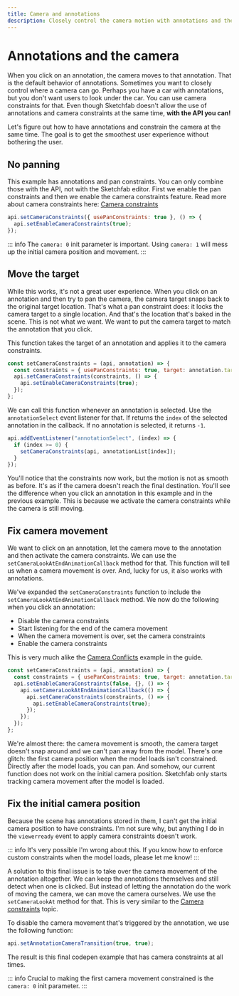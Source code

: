 ```yaml
---
title: Camera and annotations
description: Closely control the camera motion with annotations and the Sketchfab API
---
```


<script setup>
import CodePenEmbed from '../../components/CodePenEmbed.vue'
</script>

# Annotations and the camera

When you click on an annotation, the camera moves to that annotation. That is the default behavior of annotations. Sometimes you want to closely control where a camera can go. Perhaps you have a car with annotations, but you don't want users to look under the car. You can use camera constraints for that. Even though Sketchfab doesn't allow the use of annotations and camera constraints at the same time, **with the API you can!**

Let's figure out how to have annotations and constrain the camera at the same time. The goal is to get the smoothest user experience without bothering the user.

## No panning

<CodePenEmbed id="BavMeBw/f238a7f77053cafbb27e2c2ae8d5a32f" tab="result" />

This example has annotations and pan constraints. You can only combine those with the API, not with the Sketchfab editor. First we enable the pan constraints and then we enable the camera constraints feature. Read more about camera constraints here: [Camera constraints](/guide/camera/camera-constraints.html)

```js
api.setCameraConstraints({ usePanConstraints: true }, () => {
  api.setEnableCameraConstraints(true);
});
```

::: info
The `camera: 0` init parameter is important. Using `camera: 1` will mess up the initial camera position and movement.
:::

## Move the target

While this works, it's not a great user experience. When you click on an annotation and then try to pan the camera, the camera target snaps back to the original target location. That's what a pan constraint does: it locks the camera target to a single location. And that's the location that's baked in the scene. This is not what we want. We want to put the camera target to match the annotation that you click.

<CodePenEmbed id="YzdBbNN/a106d99c60519a58c2bd51495d33ce51" tab="result" />

This function takes the target of an annotation and applies it to the camera constraints.

```js
const setCameraConstraints = (api, annotation) => {
  const constraints = { usePanConstraints: true, target: annotation.target };
  api.setCameraConstraints(constraints, () => {
    api.setEnableCameraConstraints(true);
  });
};
```

We can call this function whenever an annotation is selected. Use the `annotationSelect` event listener for that. If returns the `index` of the selected annotation in the callback. If no annotation is selected, it returns `-1`.

```js
api.addEventListener("annotationSelect", (index) => {
  if (index >= 0) {
    setCameraConstraints(api, annotationList[index]);
  }
});
```

You'll notice that the constraints now work, but the motion is not as smooth as before. It's as if the camera doesn't reach the final destination. You'll see the difference when you click an annotation in this example and in the previous example. This is because we activate the camera constraints while the camera is still moving.

## Fix camera movement

We want to click on an annotation, let the camera move to the annotation and then activate the camera constraints. We can use the `setCameraLookAtEndAnimationCallback` method for that. This function will tell us when a camera movement is over. And, lucky for us, it also works with annotations.

<CodePenEmbed id="mdavYqB/b53d5a0a4e207b6f8bb84fd3d1b4340b" tab="result" />

We've expanded the `setCameraConstraints` function to include the `setCameraLookAtEndAnimationCallback` method. We now do the following when you click an annotation:

- Disable the camera constraints
- Start listening for the end of the camera movement
- When the camera movement is over, set the camera constraints
- Enable the camera constraints

This is very much alike the [Camera Conflicts](/guide/camera/camera-constraints.html#camera-conflicts) example in the guide.

```js
const setCameraConstraints = (api, annotation) => {
  const constraints = { usePanConstraints: true, target: annotation.target };
  api.setEnableCameraConstraints(false, {}, () => {
    api.setCameraLookAtEndAnimationCallback(() => {
      api.setCameraConstraints(constraints, () => {
        api.setEnableCameraConstraints(true);
      });
    });
  });
};
```

We're almost there: the camera movement is smooth, the camera target doesn't snap around and we can't pan away from the model. There's one glitch: the first camera position when the model loads isn't constrained. Directly after the model loads, you can pan. And somehow, our current function does not work on the initial camera position. Sketchfab only starts tracking camera movement after the model is loaded.

## Fix the initial camera position

Because the scene has annotations stored in them, I can't get the initial camera position to have constraints. I'm not sure why, but anything I do in the `viewerready` event to apply camera constraints doesn't work.

::: info
It's very possible I'm wrong about this. If you know how to enforce custom constraints when the model loads, please let me know!
:::

A solution to this final issue is to take over the camera movement of the annotation altogether. We can keep the annotations themselves and still detect when one is clicked. But instead of letting the annotation do the work of moving the camera, we can move the camera ourselves. We use the `setCameraLookAt` method for that. This is very similar to the [Camera constraints](/guide/camera/camera-constraints.html) topic.

To disable the camera movement that's triggered by the annotation, we use the following function:

```js
api.setAnnotationCameraTransition(true, true);
```

The result is this final codepen example that has camera constraints at all times.

<CodePenEmbed id="RwEOGpm/7f2332359fdc5ecb2f28c99cd92baa30" tab="result" />

::: info
Crucial to making the first camera movement constrained is the `camera: 0` init parameter.
:::
